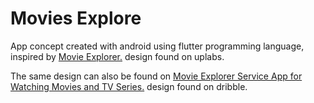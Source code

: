 # Movies Explore

App concept created with android using flutter programming language, inspired by [Movie Explorer.](https://www.uplabs.com/posts/movie-explorer-service-app-for-watching-movies-and-tv-series) design found on uplabs.

The same design can also be found on [Movie Explorer Service App for Watching Movies and TV Series.](https://dribbble.com/shots/7734747-Movie-Explorer-Service-App-for-Watching-Movies-and-TV-Series) design found on dribble.

